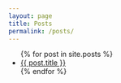 ```yaml
---
layout: page
title: Posts
permalink: /posts/
---
```


<div class="container">
<ul id="posts-list">
  {% for post in site.posts %}
    <li>
      <a href="{{ post.url }}">{{ post.title }}</a>
    </li>
  {% endfor %}
</ul>
</div>